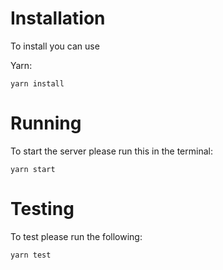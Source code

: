 # Installation

To install you can use

Yarn:

`yarn install`

# Running

To start the server please run this in the terminal:

`yarn start`

# Testing

To test please run the following:

`yarn test`
